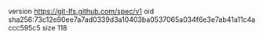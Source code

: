version https://git-lfs.github.com/spec/v1
oid sha256:73c12e90ee7a7ad0339d3a10403ba0537065a034f6e3e7ab41a11c4accc595c5
size 118
